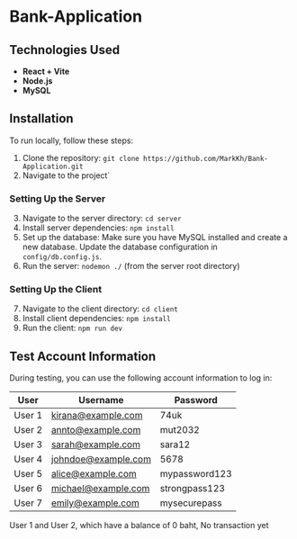 # Bank-Application


## Technologies Used
- **React + Vite**
- **Node.js**
- **MySQL**

## Installation

To run locally, follow these steps:

1. Clone the repository: `git clone https://github.com/MarkKh/Bank-Application.git`
2. Navigate to the project`

### Setting Up the Server

3. Navigate to the server directory: `cd server`
4. Install server dependencies: `npm install`
5. Set up the database: Make sure you have MySQL installed and create a new database. Update the database configuration in `config/db.config.js`.
6. Run the server: `nodemon ./` (from the server root directory)

### Setting Up the Client

7. Navigate to the client directory: `cd client`
8. Install client dependencies: `npm install`
9. Run the client: `npm run dev`

## Test Account Information

During testing, you can use the following account information to log in:

| User      | Username            | Password      |
|-----------|---------------------|---------------|
| User 1    | kirana@example.com  | 74uk          |
| User 2    | annto@example.com   | mut2032       |
| User 3    | sarah@example.com   | sara12        |
| User 4    | johndoe@example.com | 5678          |
| User 5    | alice@example.com   | mypassword123 |
| User 6    | michael@example.com | strongpass123 |
| User 7    | emily@example.com   | mysecurepass  |

User 1 and User 2, which have a balance of 0 baht, No transaction yet



